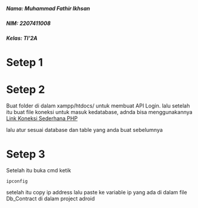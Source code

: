 <h5>Nama: Muhammad Fathir Ikhsan</h5>
<h5>NIM: 2207411008</h5>
<h5>Kelas: TI'2A</h5>

# Setep 1

# Setep 2
<p>Buat folder di dalam xampp/htdocs/ untuk membuat API Login. lalu setelah itu buat file koneksi untuk masuk kedatabase, adnda bisa menggunakannya <a href="https://github.com/FireHR2004/Koneksi-Sederhana-PHP">Link Koneksi Sederhana PHP</a></p>
lalu atur sesuai database dan table yang anda buat sebelumnya

# Setep 3
Setelah itu buka cmd ketik
```
ipconfig
```
setelah itu copy ip address lalu paste ke variable ip yang ada di dalam file Db_Contract di dalam project adroid
